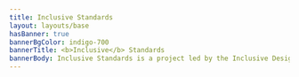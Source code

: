 ```yaml
---
title: Inclusive Standards
layout: layouts/base
hasBanner: true
bannerBgColor: indigo-700
bannerTitle: <b>Inclusive</b> Standards
bannerBody: Inclusive Standards is a project led by the Inclusive Design Centre, dedicated to creating guidelines that ensure products, services, and environments are accessible and usable by everyone. We focus on promoting equity, diversity, and inclusion by developing standards that meet the needs of all individuals, including people with disabilities and marginalized communities.
---
```

